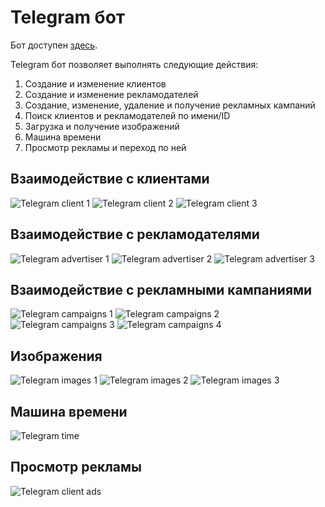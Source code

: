 # Telegram бот

Бот доступен [здесь](https://t.me/corasense_bot).

Telegram бот позволяет выполнять следующие действия:
1. Создание и изменение клиентов
2. Создание и изменение рекламодателей
3. Создание, изменение, удаление и получение рекламных кампаний
4. Поиск клиентов и рекламодателей по имени/ID
5. Загрузка и получение изображений
6. Машина времени
7. Просмотр рекламы и переход по ней

## Взаимодействие с клиентами

<img src="../static/telegram/telegram-client-1.png" alt="Telegram client 1">
<img src="../static/telegram/telegram-client-2.png" alt="Telegram client 2">
<img src="../static/telegram/telegram-client-3.png" alt="Telegram client 3">

## Взаимодействие с рекламодателями

<img src="../static/telegram/telegram-advertiser-1.png" alt="Telegram advertiser 1">
<img src="../static/telegram/telegram-advertiser-2.png" alt="Telegram advertiser 2">
<img src="../static/telegram/telegram-advertiser-3.png" alt="Telegram advertiser 3">

## Взаимодействие с рекламными кампаниями

<img src="../static/telegram/telegram-campaigns-1.png" alt="Telegram campaigns 1">
<img src="../static/telegram/telegram-campaigns-2.png" alt="Telegram campaigns 2">
<img src="../static/telegram/telegram-campaigns-3.png" alt="Telegram campaigns 3">
<img src="../static/telegram/telegram-campaigns-4.png" alt="Telegram campaigns 4">

## Изображения

<img src="../static/telegram/telegram-images-1.png" alt="Telegram images 1">
<img src="../static/telegram/telegram-images-2.png" alt="Telegram images 2">
<img src="../static/telegram/telegram-images-3.png" alt="Telegram images 3">

## Машина времени

<img src="../static/telegram/telegram-time.png" alt="Telegram time">

## Просмотр рекламы

<img src="../static/telegram/telegram-client-ad.png" alt="Telegram client ads">
